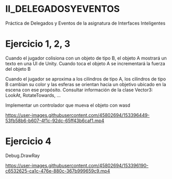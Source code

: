 # II_DELEGADOSYEVENTOS

Práctica de Delegados y Eventos de la asignatura de Interfaces Inteligentes

# Ejercicio 1, 2, 3

Cuando el jugador colisiona con un objeto de tipo B, el objeto A mostrará un texto en una UI de Unity. Cuando toca el objeto A se incrementará la fuerza del objeto B

Cuando el jugador se aproxima a los cilindros de tipo A, los cilindros de tipo B cambian su color y las esferas se orientan hacia un objetivo ubicado en la escena con ese propósito. Consultar información de la clase Vector3: LookAt, RotateTowards, ...

Implementar un controlador que mueva el objeto con wasd

https://user-images.githubusercontent.com/45802694/153396449-53fb58b6-b607-4f1c-92dc-65ff43b6caf1.mp4

# Ejercicio 4

Debug.DrawRay

https://user-images.githubusercontent.com/45802694/153396190-c6532625-ca1c-476e-880c-367b999659c9.mp4
